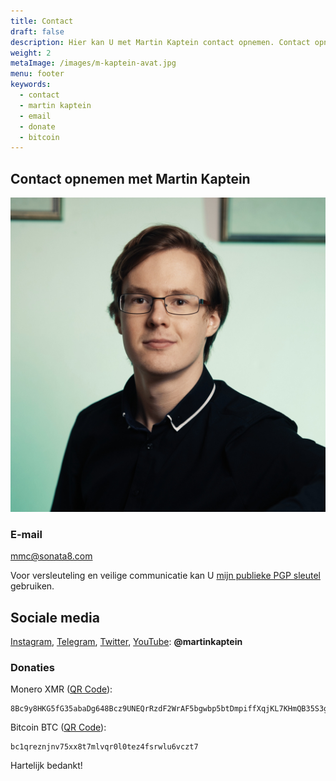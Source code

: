 ```yaml
---
title: Contact
draft: false
description: Hier kan U met Martin Kaptein contact opnemen. Contact opnemen kan via Mail of Session. Verder kan U ook geld doneren.
weight: 2 
metaImage: /images/m-kaptein-avat.jpg
menu: footer
keywords: 
  - contact
  - martin kaptein
  - email
  - donate
  - bitcoin
---
```


## Contact opnemen met Martin Kaptein

![Martin Kaptein](M-Kaptein-piano-fc.jpg)

### E-mail

[mmc@sonata8.com](mailto:mmc@sonata8.com)

Voor versleuteling en veilige communicatie kan U [mijn publieke PGP sleutel](/pubkey.asc) gebruiken.

## Sociale media

[Instagram](https://www.instagram.com/martinkaptein/), [Telegram](https://t.me/martinkaptein), [Twitter](https://twitter.com/MartinKaptein), [YouTube](https://www.youtube.com/@martinkaptein): **@martinkaptein**

### Donaties

Monero XMR ([QR Code](/images/xmr-qr.png)):

```
8Bc9y8HKG5fG35abaDg648Bcz9UNEQrRzdF2WrAF5bgwbp5btDmpiffXqjKL7KHmQB35S3gmRLt3CgLQWK72LmqvGkcR5a1
```

Bitcoin BTC ([QR Code](/images/btc.png)):

```
bc1qreznjnv75xx8t7mlvqr0l0tez4fsrwlu6vczt7
```

Hartelijk bedankt!
